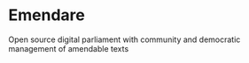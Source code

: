 # Emendare

Open source digital parliament with community and democratic management of amendable texts
